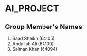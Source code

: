 # AI_PROJECT

## Group Member's Names
1. Saad Sheikh (64105)
2. Abdullah Ali (64100)
3. Salman Khan (64094)
